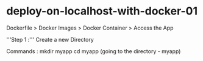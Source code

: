 # deploy-on-localhost-with-docker-01

Dockerfile > Docker Images > Docker Container > Access the App

'''Step 1 :'''
Create a new Directory 

Commands : 
mkdir myapp 
cd myapp 
(going to the directory - myapp)
